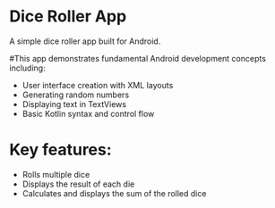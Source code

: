 # Dice Roller App
A simple dice roller app built for Android.

#This app demonstrates fundamental Android development concepts including:

- User interface creation with XML layouts
- Generating random numbers
- Displaying text in TextViews
- Basic Kotlin syntax and control flow

# Key features:

- Rolls multiple dice
- Displays the result of each die
- Calculates and displays the sum of the rolled dice
